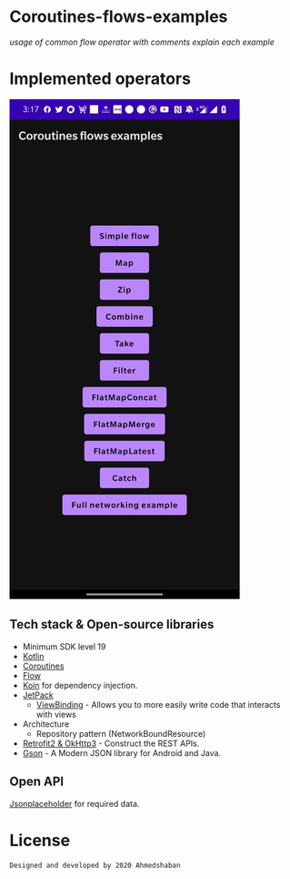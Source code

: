 # Coroutines-flows-examples
*usage of common flow operator with comments explain each example*
# Implemented operators 

![Coroutines-flows-examples-operators](https://github.com/ahmedshaban1/Coroutines-flows-examples/blob/master/160166456_3990980220990097_495071663197011529_n.jpg)

## Tech stack & Open-source libraries
- Minimum SDK level 19
- [Kotlin](https://kotlinlang.org/)
- [Coroutines](https://github.com/Kotlin/kotlinx.coroutines)
- [Flow](https://kotlin.github.io/kotlinx.coroutines/kotlinx-coroutines-core/kotlinx.coroutines.flow/)
- [Koin](https://insert-koin.io) for dependency injection.
- [JetPack](https://developer.android.com/jetpack)
  - [ViewBinding](https://developer.android.com/topic/libraries/view-binding) - Allows you to more easily write code that interacts with views
- Architecture
  - Repository pattern (NetworkBoundResource)
- [Retrofit2 & OkHttp3](https://github.com/square/retrofit) - Construct the REST APIs.
- [Gson](https://github.com/google/gson) - A Modern JSON library for Android and Java.



## Open API
[Jsonplaceholder](https://jsonplaceholder.typicode.com) for required data.

# License
```xml
Designed and developed by 2020 Ahmedshaban

```
